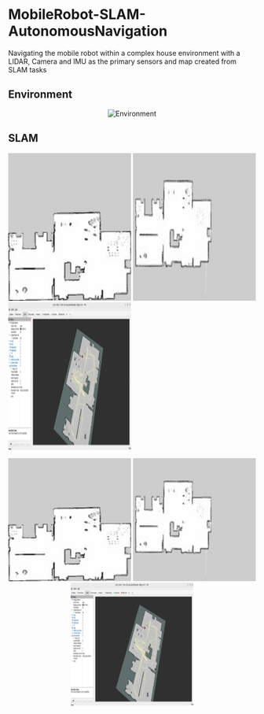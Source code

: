 # MobileRobot-SLAM-AutonomousNavigation

Navigating the mobile robot within a complex house environment with a LIDAR, Camera and IMU as the primary sensors and map created from SLAM tasks

## Environment
<p align="center"> <img src="https://github.com/AkshayLaddha943/MobileRobot-SLAM-AutonomousNavigation/assets/62604049/7563525e-3ff4-476a-b324-48ed0f4f58e2" height="300" width=700" alt="Environment">
<br/>

## SLAM

<p float="left">
  <img src="https://github.com/AkshayLaddha943/MobileRobot-SLAM-AutonomousNavigation/blob/main/images/slam_toolbox.jpg" height="300" width="250" />
  <img src="https://github.com/AkshayLaddha943/MobileRobot-SLAM-AutonomousNavigation/blob/main/images/gmapping.jpg" height="300" width="250" /> 
  <img src="https://github.com/AkshayLaddha943/MobileRobot-SLAM-AutonomousNavigation/blob/main/images/rtabmap.png" height="300" width="250" />
</p>

<p align="center">
    <img src="https://github.com/AkshayLaddha943/MobileRobot-SLAM-AutonomousNavigation/blob/main/images/slam_toolbox.jpg" height="250" width="250" alt="slam_toolbox">
    <img src="https://github.com/AkshayLaddha943/MobileRobot-SLAM-AutonomousNavigation/blob/main/images/gmapping.jpg" height="250" width="250" alt="gmapping">
    <img src="https://github.com/AkshayLaddha943/MobileRobot-SLAM-AutonomousNavigation/blob/main/images/rtabmap.png" height="250" width="250" alt="rtabmap">
</p>





